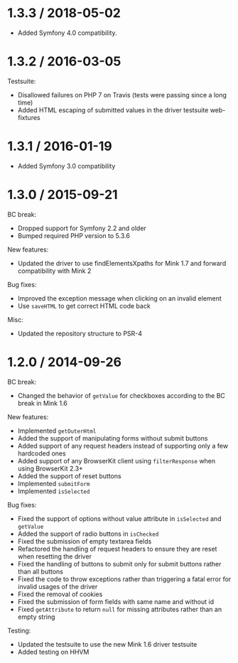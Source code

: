 1.3.3 / 2018-05-02
==================

* Added Symfony 4.0 compatibility.

1.3.2 / 2016-03-05
==================

Testsuite:

* Disallowed failures on PHP 7 on Travis (tests were passing since a long time)
* Added HTML escaping of submitted values in the driver testsuite web-fixtures

1.3.1 / 2016-01-19
==================

* Added Symfony 3.0 compatibility

1.3.0 / 2015-09-21
==================

BC break:

* Dropped support for Symfony 2.2 and older
* Bumped required PHP version to 5.3.6

New features:

* Updated the driver to use findElementsXpaths for Mink 1.7 and forward compatibility with Mink 2

Bug fixes:

* Improved the exception message when clicking on an invalid element
* Use `saveHTML` to get correct HTML code back

Misc:

* Updated the repository structure to PSR-4

1.2.0 / 2014-09-26
==================

BC break:

* Changed the behavior of `getValue` for checkboxes according to the BC break in Mink 1.6

New features:

* Implemented `getOuterHtml`
* Added the support of manipulating forms without submit buttons
* Added support of any request headers instead of supporting only a few hardcoded ones
* Added support of any BrowserKit client using `filterResponse` when using BrowserKit 2.3+
* Added the support of reset buttons
* Implemented `submitForm`
* Implemented `isSelected`

Bug fixes:

* Fixed the support of options without value attribute in `isSelected` and `getValue`
* Added the support of radio buttons in `isChecked`
* Fixed the submission of empty textarea fields
* Refactored the handling of request headers to ensure they are reset when resetting the driver
* Fixed the handling of buttons to submit only for submit buttons rather than all buttons
* Fixed the code to throw exceptions rather than triggering a fatal error for invalid usages of the driver
* Fixed the removal of cookies
* Fixed the submission of form fields with same name and without id
* Fixed `getAttribute` to return `null` for missing attributes rather than an empty string

Testing:

* Updated the testsuite to use the new Mink 1.6 driver testsuite
* Added testing on HHVM
